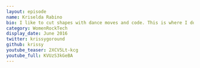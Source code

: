 ```yaml
---
layout: episode
name: Kriselda Rabino
bio: I like to cut shapes with dance moves and code. This is where I do it with letters of the alphabet.
category: WomenRockTech
display_date: June 2016
twitter: krissygoround
github: krissy
youtube_teaser: 2XCV5Lt-kcg
youtube_full: KVUzS3kGeBA
---
```

